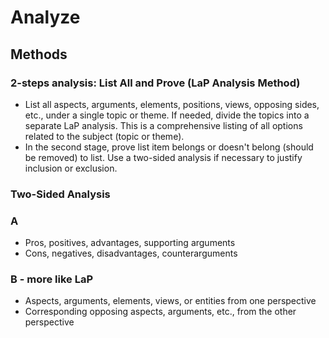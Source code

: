 # Analyze

## Methods

### 2-steps analysis: List All and Prove (LaP Analysis Method)

* List all aspects, arguments, elements, positions, views, opposing sides, etc., under a single topic or theme.
  If needed, divide the topics into a separate LaP analysis. This is a comprehensive listing of all options related to
  the subject (topic or theme).
* In the second stage, prove list item belongs or doesn't belong (should be removed) to list.
  Use a two-sided analysis if necessary to justify inclusion or exclusion.

### Two-Sided Analysis

### A

* Pros, positives, advantages, supporting arguments
* Cons, negatives, disadvantages, counterarguments

### B - more like LaP

* Aspects, arguments, elements, views, or entities from one perspective
* Corresponding opposing aspects, arguments, etc., from the other perspective
